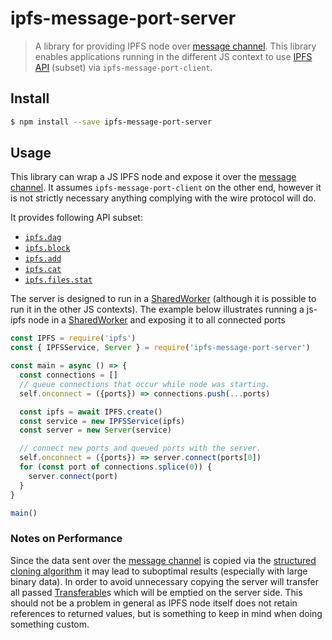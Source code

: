 # ipfs-message-port-server <!-- omit in toc -->

> A library for providing IPFS node over [message channel][]. This library enables
applications running in the different JS context to use [IPFS API](https://github.com/ipfs/js-ipfs/tree/master/docs/core-api) (subset) via `ipfs-message-port-client`.


## Install

```bash
$ npm install --save ipfs-message-port-server
```

## Usage

This library can wrap a JS IPFS node and expose it over the [message channel][].
It assumes `ipfs-message-port-client` on the other end, however it is not
strictly necessary anything complying with the wire protocol will do.

It provides following API subset:

- [`ipfs.dag`](https://github.com/ipfs/js-ipfs/blob/master/docs/core-api/DAG.md)
- [`ipfs.block`](https://github.com/ipfs/js-ipfs/blob/master/docs/core-api/BLOCK.md)
- [`ipfs.add`](https://github.com/ipfs/js-ipfs/blob/master/docs/core-api/FILES.md#ipfsadddata-options)
- [`ipfs.cat`](https://github.com/ipfs/js-ipfs/blob/master/docs/core-api/FILES.md#ipfscatipfspath-options)
- [`ipfs.files.stat`](https://github.com/ipfs/js-ipfs/blob/master/docs/core-api/FILES.md#ipfsfilesstatpath-options)

The server is designed to run in a [SharedWorker][] (although it is possible to
run it in the other JS contexts). The example below illustrates running a js-ipfs
node in a [SharedWorker][] and exposing it to all connected ports

```js
const IPFS = require('ipfs')
const { IPFSService, Server } = require('ipfs-message-port-server')

const main = async () => {
  const connections = []
  // queue connections that occur while node was starting.
  self.onconnect = ({ports}) => connections.push(...ports)

  const ipfs = await IPFS.create()
  const service = new IPFSService(ipfs)
  const server = new Server(service)

  // connect new ports and queued ports with the server.
  self.onconnect = ({ports}) => server.connect(ports[0])
  for (const port of connections.splice(0)) {
    server.connect(port)
  }
}

main()
```


### Notes on Performance

Since the data sent over the [message channel][] is copied via
the [structured cloning algorithm][] it may lead to suboptimal
results (especially with large binary data). In order to avoid unnecessary
copying the server will transfer all passed [Transferable][]s which will be emptied
on the server side. This should not be a problem in general as IPFS node itself
does not retain references to returned values, but is something to keep in mind
when doing something custom.


[message channel]:https://developer.mozilla.org/en-US/docs/Web/API/MessageChannel
[SharedWorker]:https://developer.mozilla.org/en-US/docs/Web/API/SharedWorker
[`MessagePort`]:https://developer.mozilla.org/en-US/docs/Web/API/MessagePort
[structured cloning algorithm]:https://developer.mozilla.org/en-US/docs/Web/API/Web_Workers_API/Structured_clone_algorithm
[Transferable]:https://developer.mozilla.org/en-US/docs/Web/API/Transferable
[Blob]:https://developer.mozilla.org/en-US/docs/Web/API/Blob/Blob
[File]:https://developer.mozilla.org/en-US/docs/Web/API/File